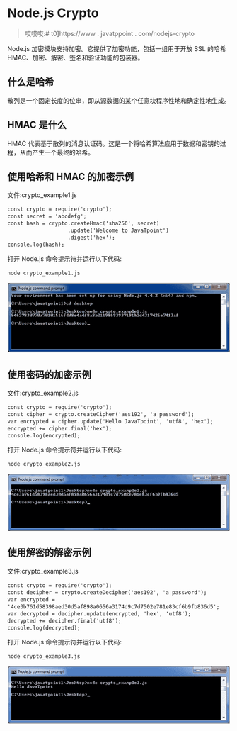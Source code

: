 # Node.js Crypto

> 哎哎哎:# t0]https://www . javatppoint . com/nodejs-crypto

Node.js 加密模块支持加密。它提供了加密功能，包括一组用于开放 SSL 的哈希 HMAC、加密、解密、签名和验证功能的包装器。

## 什么是哈希

散列是一个固定长度的位串，即从源数据的某个任意块程序性地和确定性地生成。

## HMAC 是什么

HMAC 代表基于散列的消息认证码。这是一个将哈希算法应用于数据和密钥的过程，从而产生一个最终的哈希。

## 使用哈希和 HMAC 的加密示例

文件:crypto_example1.js

```
const crypto = require('crypto');
const secret = 'abcdefg';
const hash = crypto.createHmac('sha256', secret)
                   .update('Welcome to JavaTpoint')
                   .digest('hex');
console.log(hash);

```

打开 Node.js 命令提示符并运行以下代码:

```
node crypto_example1.js

```

![Node.js crypto example 1](img/e3374cce02652e77c226a3d7ebd85091.png)

## 使用密码的加密示例

文件:crypto_example2.js

```
const crypto = require('crypto');
const cipher = crypto.createCipher('aes192', 'a password');
var encrypted = cipher.update('Hello JavaTpoint', 'utf8', 'hex');
encrypted += cipher.final('hex');
console.log(encrypted); 

```

打开 Node.js 命令提示符并运行以下代码:

```
node crypto_example2.js

```

![Node.js crypto example 2](img/6b633613cd23233e378749cec90942ec.png)

## 使用解密的解密示例

文件:crypto_example3.js

```
const crypto = require('crypto');
const decipher = crypto.createDecipher('aes192', 'a password');
var encrypted = '4ce3b761d58398aed30d5af898a0656a3174d9c7d7502e781e83cf6b9fb836d5';
var decrypted = decipher.update(encrypted, 'hex', 'utf8');
decrypted += decipher.final('utf8');
console.log(decrypted);

```

打开 Node.js 命令提示符并运行以下代码:

```
node crypto_example3.js

```

![Node.js crypto example 3](img/d5b29aa266cb4faec8a9e823cde0d86c.png)